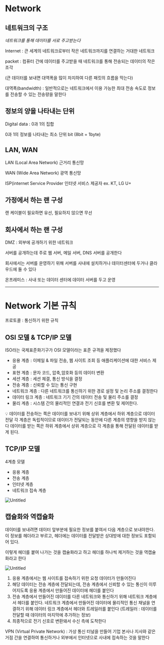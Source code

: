 # Network

## 네트워크의 구조

*네트워크를 통해 데이터를 서로 주고받는다*

Internet : 큰 세계의 네트워크로부터 작은 네트워크까지를 연결하는 거대한 네트워크

packet : 컴퓨터 간에 데이터를 주고받을 때 네트워크를 통해 전송되는 데이터의 작은 조각

(큰 데이터를 보내면 대역폭을 많이 차지하여 다른 패킷의 흐름을 막는다)

대역폭(bandwidth) : 일반적으로는 네트워크에서 이용 가능한 최대 전송 속도로 정보를 전송할 수 있는 전송량을 말한다

## 정보의 양을 나타내는 단위

Digital data : 0과 1의 집합

0과 1의 정보를 나타내는 최소 단위 bit (8bit = 1byte)

## LAN, WAN

LAN (Local Area Network) 근거리 통신망

WAN (Wide Area Network) 광역 통신망

ISP(internet Service Provider 인터넷 서비스 제공자 ex. KT, LG U+

## 가정에서 하는 랜 구성

랜 케이블이 필요하면 유선, 필요하지 않으면 무선

## 회사에서 하는 랜 구성

DMZ : 외부에 공개하기 위한 네트워크

서버를 공개하는데 주로 웹 서버, 메일 서버, DNS 서버를 공개한다

회사에서는 서버를 운영하기 위해 서버를 사내에 설치하거나 데이터센터에 두거나 클라우드에 둘 수 있다

온프레미스 : 사내 또는 데이터 센터에 데이터 서버를 두고 운영

---

 

# Network 기본 규칙

프로토콜 : 통신하기 위한 규칙

## OSI 모델 & TCP/IP 모델

ISO라는 국제표준화기구가 OSI 모델이라는 표준 규격을 제정했다

- 응용 계층 : 이메일 & 파일 전송, 웹 사이트 조회 등 애플리케이션에 대한 서비스 제공
- 표현 계층 : 문자 코드, 압축,암호화 등의 데이터 변환
- 세션 계층 : 세션 체결, 통신 방식을 결정
- 전송 계층 : 신뢰할 수 있는 통신 구현
- 네트워크 계층 : 다른 네트워크를 통신하기 위한 경로 설정 및 논리 주소를 결정한다
- 데이터 링크 계층 : 네트워크 기기 간의 데이터 전송 및 물리 주소를 결정
- 물리 계층 : 시스템 간의 물리적인 연결과 전기 신호를 변환 및 제어한다.

<aside>
💡 데이터를 전송하는 쪽은 데이터를 보내기 위해 상위 계층에서 하위 계층으로 데이터 전달
각 계층은 독립적이므로 데이터가 전달되는 동안에 다른 계층의 영향을 받지 않는다
데이터를 받는 쪽은 하위 계층에서 상위 계층으로 각 계층을 통해 전달된 데이터를 받게 된다.

</aside>

## TCP/IP 모델

4계층 모델

- 응용 계층
- 전송 계층
- 인터넷 계층
- 네트워크 접속 계층

![Untitled](Network%207ebb5025d00f4578ae2cfa3bc7a03dac/Untitled.png)

## 캡슐화와 역캡슐화

데이터를 보내려면 데이터 앞부분에 필요한 정보를 붙여서 다음 계층으로 보내야한다. 이 정보를 헤더라고 부르고, 헤더에는 데이터를 전달받은 상대방에 대한 정보도 포함되어 있다.

이렇게 헤더를 붙여 나가는 것을 캡슐화라고 하고 헤더를 하나씩 제거하는 것을 역캡슐화라고 한다

![Untitled](Network%207ebb5025d00f4578ae2cfa3bc7a03dac/Untitled%201.png)

1. 응용 계층에서는 웹 사이트를 접속하기 위한 요청 데이터가 만들어진다
2. 해당 데이터는 전송 계층에 전달되는데, 전송 계층에서 신뢰할 수 있는 통신이 이루어지도록 응용 계층에서 만들어진 데이터에 헤더를 붙인다
3. 전송 계층에서 만들어진 데이터를 다른 네트워크와 통신하기 위해 네트워크 계층에서 헤더를 붙인다. 네트워크 계층에서 만들어진 데이터에 물리적인 통신 채널을 연결하기 위해 데이터 링크 계층에서 헤더와 트레일러를 붙인다 (트레일러 : 데이터를 전달할 때 데이터의 마지막에 추가하는 정보)
4. 최종적으로 전기 신호로 변환돼서 수신 측에 도착한다

VPN (Virtual Private Network) : 가상 통신 터널을 만들어 기업 본사나 지사와 같은 거점 간을 연결하여 통신하거나 외부에서 인터넷으로 사내에 접속하는 것을 말한다